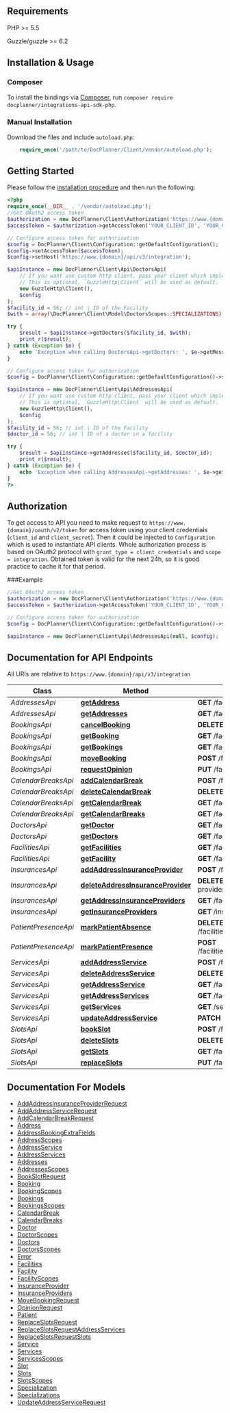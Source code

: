 ## Requirements

PHP >= 5.5

Guzzle/guzzle >= 6.2

## Installation & Usage
### Composer

To install the bindings via [Composer](http://getcomposer.org/), run `composer require docplanner/integrations-api-sdk-php`.

### Manual Installation

Download the files and include `autoload.php`:

```php
    require_once('/path/to/DocPlanner/Client/vendor/autoload.php');
```
## Getting Started

Please follow the [installation procedure](#installation--usage) and then run the following:

```php
<?php
require_once(__DIR__ . '/vendor/autoload.php');
//Get OAuth2 access token
$authorization = new DocPlanner\Client\Authorization('https://www.{domain}/oauth/v2/token');
$accessToken = $authorization->getAccessToken('YOUR_CLIENT_ID', 'YOUR_CLIENT_SECRET');

// Configure access token for authorization 
$config = DocPlanner\Client\Configuration::getDefaultConfiguration();
$config->setAccessToken($accessToken);
$config->setHost('https://www.{domain}/api/v3/integration');

$apiInstance = new DocPlanner\Client\Api\DoctorsApi(
    // If you want use custom http client, pass your client which implements `GuzzleHttp\ClientInterface`.
    // This is optional, `GuzzleHttp\Client` will be used as default.
    new GuzzleHttp\Client(),
    $config
);
$facility_id = 56; // int | ID of the Facility
$with = array(\DocPlanner\Client\Model\DoctorsScopes::SPECIALIZATIONS); // string[] | 

try {
    $result = $apiInstance->getDoctors($facility_id, $with);
    print_r($result);
} catch (Exception $e) {
    echo 'Exception when calling DoctorsApi->getDoctors: ', $e->getMessage(), PHP_EOL;
}

// Configure access token for authorization 
$config = DocPlanner\Client\Configuration::getDefaultConfiguration()->setAccessToken($accessToken);

$apiInstance = new DocPlanner\Client\Api\AddressesApi(
    // If you want use custom http client, pass your client which implements `GuzzleHttp\ClientInterface`.
    // This is optional, `GuzzleHttp\Client` will be used as default.
    new GuzzleHttp\Client(),
    $config
);
$facility_id = 56; // int | ID of the Facility
$doctor_id = 56; // int | ID of a doctor in a facility

try {
    $result = $apiInstance->getAddresses($facility_id, $doctor_id);
    print_r($result);
} catch (Exception $e) {
    echo 'Exception when calling AddressesApi->getAddresses: ', $e->getMessage(), PHP_EOL;
}
?>
```

## Authorization

To get access to API you need to make request to `https://www.{domain}/oauth/v2/token` for access token using your client credentials (`client_id` and `client_secret`).
Then it could be injected to `Configuration` which is used to instantiate API clients.
Whole authorization process is based on OAuth2 protocol with `grant_type = client_credentials` and `scope = integration`.
Obtained token is valid for the next 24h, so it is good practice to cache it for that period.

###Example
```php
//Get OAuth2 access token
$authorization = new DocPlanner\Client\Authorization('https://www.{domain}/oauth/v2/token');
$accessToken = $authorization->getAccessToken('YOUR_CLIENT_ID', 'YOUR_CLIENT_SECRET');

// Configure access token for authorization 
$config = DocPlanner\Client\Configuration::getDefaultConfiguration()->setAccessToken($accessToken);

$apiInstance = new DocPlanner\Client\Api\AddressesApi(null, $config);
```


## Documentation for API Endpoints

All URIs are relative to `https://www.{domain}/api/v3/integration`

Class | Method | HTTP request | Description
------------ | ------------- | ------------- | -------------
*AddressesApi* | [**getAddress**](docs/Api/AddressesApi.md#getaddress) | **GET** /facilities/{facility_id}/doctors/{doctor_id}/addresses/{address_id} | 
*AddressesApi* | [**getAddresses**](docs/Api/AddressesApi.md#getaddresses) | **GET** /facilities/{facility_id}/doctors/{doctor_id}/addresses | 
*BookingsApi* | [**cancelBooking**](docs/Api/BookingsApi.md#cancelbooking) | **DELETE** /facilities/{facility_id}/doctors/{doctor_id}/addresses/{address_id}/bookings/{booking_id} | 
*BookingsApi* | [**getBooking**](docs/Api/BookingsApi.md#getbooking) | **GET** /facilities/{facility_id}/doctors/{doctor_id}/addresses/{address_id}/bookings/{booking_id} | 
*BookingsApi* | [**getBookings**](docs/Api/BookingsApi.md#getbookings) | **GET** /facilities/{facility_id}/doctors/{doctor_id}/addresses/{address_id}/bookings | 
*BookingsApi* | [**moveBooking**](docs/Api/BookingsApi.md#movebooking) | **POST** /facilities/{facility_id}/doctors/{doctor_id}/addresses/{address_id}/bookings/{booking_id}/move | 
*BookingsApi* | [**requestOpinion**](docs/Api/BookingsApi.md#requestopinion) | **PUT** /facilities/{facility_id}/doctors/{doctor_id}/opinion-request | 
*CalendarBreaksApi* | [**addCalendarBreak**](docs/Api/CalendarBreaksApi.md#addcalendarbreak) | **POST** /facilities/{facility_id}/doctors/{doctor_id}/addresses/{address_id}/breaks | 
*CalendarBreaksApi* | [**deleteCalendarBreak**](docs/Api/CalendarBreaksApi.md#deletecalendarbreak) | **DELETE** /facilities/{facility_id}/doctors/{doctor_id}/addresses/{address_id}/breaks/{break_id} | 
*CalendarBreaksApi* | [**getCalendarBreak**](docs/Api/CalendarBreaksApi.md#getcalendarbreak) | **GET** /facilities/{facility_id}/doctors/{doctor_id}/addresses/{address_id}/breaks/{break_id} | 
*CalendarBreaksApi* | [**getCalendarBreaks**](docs/Api/CalendarBreaksApi.md#getcalendarbreaks) | **GET** /facilities/{facility_id}/doctors/{doctor_id}/addresses/{address_id}/breaks | 
*DoctorsApi* | [**getDoctor**](docs/Api/DoctorsApi.md#getdoctor) | **GET** /facilities/{facility_id}/doctors/{doctor_id} | 
*DoctorsApi* | [**getDoctors**](docs/Api/DoctorsApi.md#getdoctors) | **GET** /facilities/{facility_id}/doctors | 
*FacilitiesApi* | [**getFacilities**](docs/Api/FacilitiesApi.md#getfacilities) | **GET** /facilities | 
*FacilitiesApi* | [**getFacility**](docs/Api/FacilitiesApi.md#getfacility) | **GET** /facilities/{facility_id} | 
*InsurancesApi* | [**addAddressInsuranceProvider**](docs/Api/InsurancesApi.md#addaddressinsuranceprovider) | **POST** /facilities/{facility_id}/doctors/{doctor_id}/addresses/{address_id}/insurance-providers | 
*InsurancesApi* | [**deleteAddressInsuranceProvider**](docs/Api/InsurancesApi.md#deleteaddressinsuranceprovider) | **DELETE** /facilities/{facility_id}/doctors/{doctor_id}/addresses/{address_id}/insurance-providers/{insurance_provider} | 
*InsurancesApi* | [**getAddressInsuranceProviders**](docs/Api/InsurancesApi.md#getaddressinsuranceproviders) | **GET** /facilities/{facility_id}/doctors/{doctor_id}/addresses/{address_id}/insurance-providers | 
*InsurancesApi* | [**getInsuranceProviders**](docs/Api/InsurancesApi.md#getinsuranceproviders) | **GET** /insurance-providers | 
*PatientPresenceApi* | [**markPatientAbsence**](docs/Api/PatientPresenceApi.md#markpatientabsence) | **DELETE** /facilities/{facility_id}/doctors/{doctor_id}/addresses/{address_id}/bookings/{booking_id}/presence/patient | 
*PatientPresenceApi* | [**markPatientPresence**](docs/Api/PatientPresenceApi.md#markpatientpresence) | **POST** /facilities/{facility_id}/doctors/{doctor_id}/addresses/{address_id}/bookings/{booking_id}/presence/patient | 
*ServicesApi* | [**addAddressService**](docs/Api/ServicesApi.md#addaddressservice) | **POST** /facilities/{facility_id}/doctors/{doctor_id}/addresses/{address_id}/services | 
*ServicesApi* | [**deleteAddressService**](docs/Api/ServicesApi.md#deleteaddressservice) | **DELETE** /facilities/{facility_id}/doctors/{doctor_id}/addresses/{address_id}/services/{address_service_id} | 
*ServicesApi* | [**getAddressService**](docs/Api/ServicesApi.md#getaddressservice) | **GET** /facilities/{facility_id}/doctors/{doctor_id}/addresses/{address_id}/services/{address_service_id} | 
*ServicesApi* | [**getAddressServices**](docs/Api/ServicesApi.md#getaddressservices) | **GET** /facilities/{facility_id}/doctors/{doctor_id}/addresses/{address_id}/services | 
*ServicesApi* | [**getServices**](docs/Api/ServicesApi.md#getservices) | **GET** /services | 
*ServicesApi* | [**updateAddressService**](docs/Api/ServicesApi.md#updateaddressservice) | **PATCH** /facilities/{facility_id}/doctors/{doctor_id}/addresses/{address_id}/services/{address_service_id} | 
*SlotsApi* | [**bookSlot**](docs/Api/SlotsApi.md#bookslot) | **POST** /facilities/{facility_id}/doctors/{doctor_id}/addresses/{address_id}/slots/{start}/book | 
*SlotsApi* | [**deleteSlots**](docs/Api/SlotsApi.md#deleteslots) | **DELETE** /facilities/{facility_id}/doctors/{doctor_id}/addresses/{address_id}/slots/{date} | 
*SlotsApi* | [**getSlots**](docs/Api/SlotsApi.md#getslots) | **GET** /facilities/{facility_id}/doctors/{doctor_id}/addresses/{address_id}/slots | 
*SlotsApi* | [**replaceSlots**](docs/Api/SlotsApi.md#replaceslots) | **PUT** /facilities/{facility_id}/doctors/{doctor_id}/addresses/{address_id}/slots | 

## Documentation For Models

 - [AddAddressInsuranceProviderRequest](docs/Model/AddAddressInsuranceProviderRequest.md)
 - [AddAddressServiceRequest](docs/Model/AddAddressServiceRequest.md)
 - [AddCalendarBreakRequest](docs/Model/AddCalendarBreakRequest.md)
 - [Address](docs/Model/Address.md)
 - [AddressBookingExtraFields](docs/Model/AddressBookingExtraFields.md)
 - [AddressScopes](docs/Model/AddressScopes.md)
 - [AddressService](docs/Model/AddressService.md)
 - [AddressServices](docs/Model/AddressServices.md)
 - [Addresses](docs/Model/Addresses.md)
 - [AddressesScopes](docs/Model/AddressesScopes.md)
 - [BookSlotRequest](docs/Model/BookSlotRequest.md)
 - [Booking](docs/Model/Booking.md)
 - [BookingScopes](docs/Model/BookingScopes.md)
 - [Bookings](docs/Model/Bookings.md)
 - [BookingsScopes](docs/Model/BookingsScopes.md)
 - [CalendarBreak](docs/Model/CalendarBreak.md)
 - [CalendarBreaks](docs/Model/CalendarBreaks.md)
 - [Doctor](docs/Model/Doctor.md)
 - [DoctorScopes](docs/Model/DoctorScopes.md)
 - [Doctors](docs/Model/Doctors.md)
 - [DoctorsScopes](docs/Model/DoctorsScopes.md)
 - [Error](docs/Model/Error.md)
 - [Facilities](docs/Model/Facilities.md)
 - [Facility](docs/Model/Facility.md)
 - [FacilityScopes](docs/Model/FacilityScopes.md)
 - [InsuranceProvider](docs/Model/InsuranceProvider.md)
 - [InsuranceProviders](docs/Model/InsuranceProviders.md)
 - [MoveBookingRequest](docs/Model/MoveBookingRequest.md)
 - [OpinionRequest](docs/Model/OpinionRequest.md)
 - [Patient](docs/Model/Patient.md)
 - [ReplaceSlotsRequest](docs/Model/ReplaceSlotsRequest.md)
 - [ReplaceSlotsRequestAddressServices](docs/Model/ReplaceSlotsRequestAddressServices.md)
 - [ReplaceSlotsRequestSlots](docs/Model/ReplaceSlotsRequestSlots.md)
 - [Service](docs/Model/Service.md)
 - [Services](docs/Model/Services.md)
 - [ServicesScopes](docs/Model/ServicesScopes.md)
 - [Slot](docs/Model/Slot.md)
 - [Slots](docs/Model/Slots.md)
 - [SlotsScopes](docs/Model/SlotsScopes.md)
 - [Specialization](docs/Model/Specialization.md)
 - [Specializations](docs/Model/Specializations.md)
 - [UpdateAddressServiceRequest](docs/Model/UpdateAddressServiceRequest.md)
